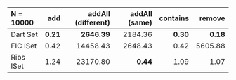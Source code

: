 | N = 10000 | add | addAll (different) | addAll (same) | contains | remove |
| :--- | ---: | ---: | ---: | ---: | ---: |
| Dart Set | **0.21** | **2646.39** | 2184.36 | **0.30** | **0.18** |
| FIC ISet | 0.42 | 14458.43 | 2648.43 | 0.42 | 5605.88 |
| Ribs ISet | 1.24 | 23170.80 | **0.44** | 1.09 | 1.07 |
